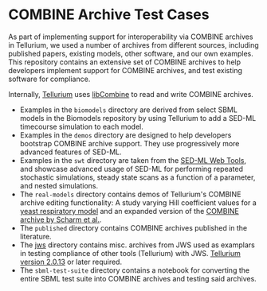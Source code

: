 # COMBINE Archive Test Cases

As part of implementing support for interoperability via COMBINE archives in Tellurium, we used a number of archives from different sources, including published papers, existing models, other software, and our own examples. This repository contains an extensive set of COMBINE archives to help developers implement support for COMBINE archives, and test existing software for compliance.

Internally, [Tellurium](http://tellurium.analogmachine.org/) uses [libCombine](https://github.com/sbmlteam/libCombine) to read and write COMBINE archives.

* Examples in the `biomodels` directory are derived from select SBML models in the Biomodels repository by using Tellurium to add a SED-ML timecourse simulation to each model.
* Examples in the `demos` directory are designed to help developers bootstrap COMBINE archive support. They use progressively more advanced features of SED-ML.
* Examples in the `swt` directory are taken from the [SED-ML Web Tools](http://sysbioapps.dyndns.org/SED-ML_Web_Tools), and showcase advanced usage of SED-ML for performing repeated stochastic simulations, steady state scans as a function of a parameter, and nested simulations.
* The `real-models` directory contains demos of Tellurium's COMBINE archive editing functionality: A study varying Hill coefficient values for a [yeast respiratory model](https://www.ebi.ac.uk/biomodels-main/BIOMD0000000090) and an expanded version of the [COMBINE archive by Scharm et al.](https://github.com/SemsProject/CombineArchiveShowCase).
* The `published` directory contains COMBINE archives published in the literature.
* The [jws](https://github.com/0u812/tellurium-combine-archive-test-cases/tree/master/jws) directory contains misc. archives from JWS used as examplars in testing compliance of other tools (Tellurium) with JWS. [Tellurium version 2.0.13](https://github.com/sys-bio/tellurium/releases/tag/2.0.13) or later required.
* The `sbml-test-suite` directory contains a notebook for converting the entire SBML test suite into COMBINE archives and testing said archives.
